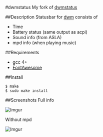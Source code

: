 #dwmstatus
My fork of [dwmstatus](http://git.suckless.org/dwmstatus)

##Description
Statusbar for [dwm](http://dwm.suckless.org/) consists of 
* Time
* Battery status (same output as acpi)
* Sound info (from ASLA)
* mpd info (when playing music)

##Requirements
* gcc 4+
* [FontAwesome](http://fontawesome.io/)

##Install
```
$ make
$ sudo make install
```

##Screenshots
Full info

![Imgur](http://i.imgur.com/c5eMoST.png)

Without mpd

![Imgur](http://i.imgur.com/c5eMoST.png)
